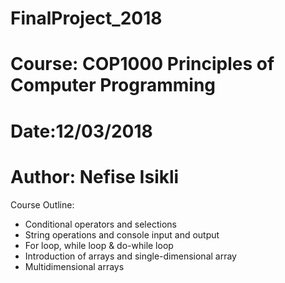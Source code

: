 # FinalProject_2018
# Course: COP1000 Principles of Computer Programming
# Date:12/03/2018
# Author: Nefise Isikli
Course Outline:
- Conditional operators and selections
- String operations and console input and output
- For loop, while loop & do-while loop
- Introduction of arrays and single-dimensional array
- Multidimensional arrays
